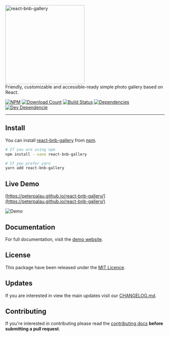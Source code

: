 <p>
  <img alt="react-bnb-gallery" width="250" src="https://raw.githubusercontent.com/peterpalau/react-bnb-gallery/master/rbg-logo.png" /><br />
  Friendly, customizable and accessible-ready simple photo gallery based on React.
</p>

<p>
  <a href="https://www.npmjs.com/package/react-bnb-gallery" target="_blank"><img src="https://img.shields.io/npm/v/react-bnb-gallery.svg" alt="NPM"></a>
  <a href="http://www.npmjs.com/package/react-bnb-gallery" target="_blank"><img src="http://img.shields.io/npm/dm/react-bnb-gallery.svg?style=flat" alt="Download Count" /></a>
  <a href="https://travis-ci.org/peterpalau/react-bnb-gallery" target="_blank"><img src="https://travis-ci.org/peterpalau/react-bnb-gallery.svg?branch=master" alt="Build Status" /></a>
  <a href="https://david-dm.org/peterpalau/react-bnb-gallery" target="_blank"><img src="https://david-dm.org/peterpalau/react-bnb-gallery.svg" alt="Dependencies" /></a>
  <a href="https://david-dm.org/peterpalau/react-bnb-gallery?type=dev" taret="_blank"><img src="https://david-dm.org/peterpalau/react-bnb-gallery/dev-status.svg" alt="Dev Dependencie" /></a>
</p>

------

## Install

You can install [react-bnb-gallery](https://www.npmjs.com/package/react-bnb-gallery) from [npm](https://www.npmjs.com/).

```bash
# If you are using npm
npm install --save react-bnb-gallery

# If you prefer yarn
yarn add react-bnb-gallery
```

## Live Demo

[https://peterpalau.github.io/react-bnb-gallery/](https://peterpalau.github.io/react-bnb-gallery/)

![Demo](https://raw.githubusercontent.com/peterpalau/react-bnb-gallery/master/react-bnb-demo.png)

## Documentation

For full documentation, visit the [demo website](https://peterpalau.github.io/react-bnb-gallery).

## License

This package have been released under the [MIT Licence](https://raw.githubusercontent.com/peterpalau/react-bnb-gallery/master/LICENSE).

## Updates

If you are interested in view the main updates visit our [CHANGELOG.md](https://github.com/peterpalau/react-bnb-gallery/blob/master/CHANGELOG.md).

## Contributing

If you're interested in contributing please read the [contributing docs](https://github.com/peterpalau/react-bnb-gallery/blob/master/CONTRIBUTING.md) **before submitting a pull request**.
